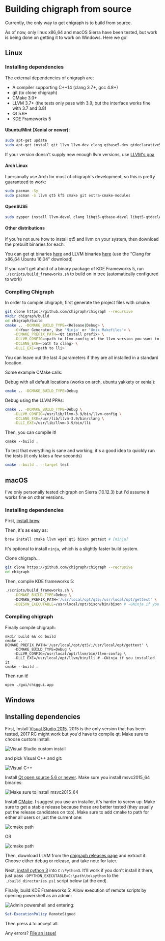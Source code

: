 # Building chigraph from source
Currently, the only way to get chigraph is to build from source. 

As of now, only linux x86_64 and macOS Sierra have been tested, but work is being done on getting it to work on Windows. Here we go! 

## Linux

### Installing dependencies
The external dependencies of chigraph are:
- A compiler supporting C++14 (clang 3.7+, gcc 4.8+)
- git (to clone chigraph)
- CMake 3.0+
- LLVM 3.7+ (the tests only pass with 3.9, but the interface works fine with 3.7 and 3.8)
- Qt 5.6+
- KDE Frameworks 5

#### Ubuntu/Mint (Xenial or newer):
```bash
sudo apt-get update
sudo apt-get install git llvm llvm-dev clang qtbase5-dev qtdeclarative5-dev qtscript5-dev libqt5x11extras5-dev libqt5svg5-dev cmake extra-cmake-modules gettext libkf5xmlgui-dev

```
If your version doesn't supply new enough llvm versions, use [LLVM's ppa](https://apt.llvm.org)
#### Arch Linux
I personally use Arch for most of chigraph's development, so this is pretty guaranteed to work:
```bash
sudo pacman -Sy
sudo pacman -S llvm qt5 kf5 cmake git extra-cmake-modules
```

#### OpenSUSE
```bash
sudo zypper install llvm-devel clang libqt5-qtbase-devel libqt5-qtdeclarative-devel libqt5-qtscript-devel libqt5-qtsvg-devel libqt5-qttools-devel libqt5-qtx11extras-devel kxmlgui-develk textwidgets-devel extra-cmake-modules git gettext-tools
```

#### Other distributions
If you're not sure how to install qt5 and llvm on your system, then download the prebuilt binaries for each.

You can get qt binaries [here](https://download.qt.io/archive/qt/5.8/5.8.0/) and LLVM binaries [here](http://releases.llvm.org/download.html#3.9.1) (use the "Clang for x86_64 Ubuntu 16.04" download)

If you can't get ahold of a binary package of KDE Frameworks 5, run `./scripts/build_frameworks.sh` to build on in tree (automatically configured to work)


### Compiling Chigraph
In order to compile chigraph, first generate the project files with cmake:
```bash
git clone https://github.com/chigraph/chigraph --recursive 
mkdir chigraph/build
cd chigraph/build
cmake .. -DCMAKE_BUILD_TYPE=<Release|Debug> \
	-G<Your Generator, Use 'Ninja' or 'Unix Makefiles'> \
	-DCMAKE_PREFIX_PATH=<Qt install prefix> \
	-DLLVM_CONFIG=<path to llvm-config of the llvm-version you want to use> \
	-DCLANG_EXE=<path to clang> \
	-DLLI_EXE=<path to lli>
```

You can leave out the last 4 parameters if they are all installed in a standard location.

Some example CMake calls:

Debug with all default locations (works on arch, ubuntu yakkety or xenial):
```bash
cmake .. -DCMAKE_BUILD_TYPE=Debug
```
Debug using the LLVM PPAs:
```bash
cmake .. -DCMAKE_BUILD_TYPE=Debug \
	-DLLVM_CONFIG=/usr/lib/llvm-3.9/bin/llvm-config \
	-DCLANG_EXE=/usr/lib/llvm-3.9/bin/clang \
	-DLLI_EXE=/usr/lib/llvm-3.9/bin/lli
```


Then, you can compile it!
```
cmake --build .
```

To test that everything is sane and working, it's a good idea to quickly run the tests (it only takes a few seconds)
```bash
cmake --build . --target test
```

## macOS
I've only personally tested chigraph on Sierra (10.12.3) but I'd assume it works fine on other versions.

### Installing dependencies
 
First, [install brew](http://brew.sh)

Then, it's as easy as:
```bash
brew install cmake llvm wget qt5 bison gettext # [ninja]
```
It's optional to install `ninja`, which is a slightly faster build system.

Clone chigraph...
```bash
git clone https://github.com/chigraph/chigraph --recrusive
cd chigraph
```

Then, compile KDE frameworks 5:
```bash
./scripts/build_frameworks.sh \
	-DCMAKE_BUILD_TYPE=Debug \ 
	-DCMAKE_PREFIX_PATH='/usr/local/opt/qt5;/usr/local/opt/gettext' \
	-DBISON_EXECUTABLE=/usr/local/opt/bison/bin/bison # -GNinja if you installed ninja
```

### Compiling chigraph
Finally compile chigraph:
```
mkdir build && cd build
cmake .. -DCMAKE_PREFIX_PATH='/usr/local/opt/qt5/;/usr/local/opt/gettext' \
	-DCMAKE_BUILD_TYPE=Debug \
	-DLLVM_CONFIG=/usr/local/opt/llvm/bin/llvm-config \
	-DLLI_EXE=/usr/local/opt/llvm/bin/lli # -GNinja if you installed it
cmake --build .
```
Then run it!
```bash
open ./gui/chiggui.app
```

## Windows

## Installing dependencies

First, Install [Visual Studio 2015](https://www.visualstudio.com/downloads/). 2015 is the only version that has been tested, 2017 RC might work but you'd have to compile qt. Make sure to choose custom install:

![Visual Studio custom install](screenshots/vscustom.png)

and pick Visual C++ and git:

![Visual C++](screenshots/vc++.png)



Install [Qt open source 5.6 or newer](https://www.qt.io/download-open-source). Make sure you install msvc2015_64 binaries:

![Make sure to install msvc2015_64](screenshots/windowsqt.png)

Install [CMake](https://cmake.org/download/). I suggest you use an installer, it's harder to screw up. Make sure to get a stable release because those are better tested (they usually put the release candidates on top). Make sure to add cmake to path for either all users or just the current one:

![cmake path](screenshots/cmakepath.png)

OR

![cmake path](screenshots/cmakepathcurrentuser.png)

Then, download LLVM from the [chigraph releases page](https://github.com/chigraph/chigraph/releases/tag/dependencies) and extract it. Choose either debug or release, and take note for later. 

Next, [install python 3](https://www.python.org/downloads/release/python-360/) into `C:\Python3`. It'll work if you don't install it there, just pass `-DPYTHON_EXECUTABLE=C:\path\to\python` to the `./build_directories.ps1` script below (at the end).

Finally, build KDE Frameworks 5:
Allow execution of remote scripts by opening powershell as an admin:

![Admin powershell](screenshots/adminpowershell.png)
 and entering:
```powershell
Set-ExecutionPolicy RemoteSigned
```

Then press `A` to accept all.




Any errors? [File an issue!](https://github.com/chigraph/chigraph/issues/new)
